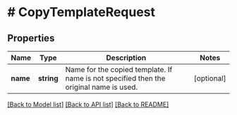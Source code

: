 # # CopyTemplateRequest

## Properties

Name | Type | Description | Notes
------------ | ------------- | ------------- | -------------
**name** | **string** | Name for the copied template. If name is not specified then the original name is used. | [optional]

[[Back to Model list]](../../README.md#models) [[Back to API list]](../../README.md#endpoints) [[Back to README]](../../README.md)

